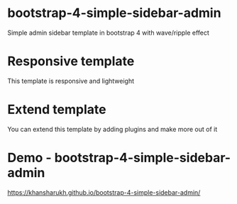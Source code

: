 # bootstrap-4-simple-sidebar-admin
Simple admin sidebar template in bootstrap 4 with wave/ripple effect

# Responsive template
This template is responsive and lightweight

# Extend template
You can extend this template by adding plugins and make more out of it

# Demo - bootstrap-4-simple-sidebar-admin
https://khansharukh.github.io/bootstrap-4-simple-sidebar-admin/
